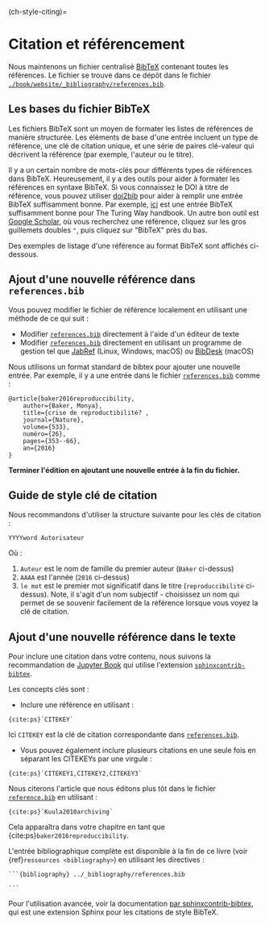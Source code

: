 (ch-style-citing)=
# Citation et référencement

Nous maintenons un fichier centralisé [BibTeX](http://www.bibtex.org/) contenant toutes les références. Le fichier se trouve dans ce dépôt dans le fichier [`./book/website/_bibliography/references.bib`][turingbib].

## Les bases du fichier BibTeX

Les fichiers BibTeX sont un moyen de formater les listes de références de manière structurée. Les éléments de base d'une entrée incluent un type de référence, une clé de citation unique, et une série de paires clé-valeur qui décrivent la référence (par exemple, l'auteur ou le titre).

Il y a un certain nombre de mots-clés pour différents types de références dans BibTeX. Heureusement, il y a des outils pour aider à formater les références en syntaxe BibTeX. Si vous connaissez le DOI à titre de référence, vous pouvez utiliser [doi2bib](https://doi2bib.org/) pour aider à remplir une entrée BibTeX suffisamment bonne. Par exemple, [ici](https://doi2bib.org/bib/https://doi.org/10.5281/zenodo.3233853) est une entrée BibTeX suffisamment bonne pour The Turing Way handbook. Un autre bon outil est [Google Scholar](https://scholar.google.com/), où vous recherchez une référence, cliquez sur les gros guillemets doubles `"`, puis cliquez sur "BibTeX" près du bas.

Des exemples de listage d'une référence au format BibTeX sont affichés ci-dessous.

## Ajout d'une nouvelle référence dans `references.bib`

Vous pouvez modifier le fichier de référence localement en utilisant une méthode de ce qui suit :

- Modifier [`references.bib`][turingbib] directement à l'aide d'un éditeur de texte
- Modifier [`references.bib`][turingbib] directement en utilisant un programme de gestion tel que [JabRef](http://www.jabref.org/) (Linux, Windows, macOS) ou [BibDesk](https://bibdesk.sourceforge.io/) (macOS)

Nous utilisons un format standard de bibtex pour ajouter une nouvelle entrée. Par exemple, il y a une entrée dans le fichier [`references.bib`][turingbib] comme :

```
@article{baker2016reproduccibility,
    author={Baker, Monya},
    title={crise de reproductibilité? ,
    journal={Nature},
    volume={533},
    numéro={26},
    pages={353--66},
    an={2016}
}
```

**Terminer l'édition en ajoutant une nouvelle entrée à la fin du fichier.**

## Guide de style clé de citation

Nous recommandons d'utiliser la structure suivante pour les clés de citation :

```
YYYYword Autorisateur
```

Où :

1. `Auteur` est le nom de famille du premier auteur (`Baker` ci-dessus)
2. `AAAA` est l'année (`2016` ci-dessus)
3. `le mot` est le premier mot significatif dans le titre (`reproduccibilité` ci-dessus). Note, il s'agit d'un nom subjectif - choisissez un nom qui permet de se souvenir facilement de la référence lorsque vous voyez la clé de citation.

## Ajout d'une nouvelle référence dans le texte

Pour inclure une citation dans votre contenu, nous suivons la recommandation de [Jupyter Book](https://jupyterbook.org/content/citations.html) qui utilise l'extension [`sphinxcontrib-bibtex`](https://sphinxcontrib-bibtex.readthedocs.io/en/latest/).

Les concepts clés sont :

- Inclure une référence en utilisant :
```
{cite:ps}`CITEKEY`

```
Ici `CITEKEY` est la clé de citation correspondante dans [`references.bib`][turingbib].
- Vous pouvez également inclure plusieurs citations en une seule fois en séparant les CITEKEYs par une virgule :
```
{cite:ps}`CITEKEY1,CITEKEY2,CITEKEY3`
```

Nous citerons l'article que nous éditons plus tôt dans le fichier [`reference.bib`][turingbib] en utilisant :

```
{cite:ps}`Kuula2010archiving`
```

Cela apparaîtra dans votre chapitre en tant que {cite:ps}`baker2016reproduccibility`.

L'entrée bibliographique complète est disponible à la fin de ce livre (voir {ref}`ressources <bibliography>`) en utilisant les directives :

    ```{bibliography} ../_bibliography/references.bib

    ```

Pour l'utilisation avancée, voir la documentation [par sphinxcontrib-bibtex](https://sphinxcontrib-bibtex.readthedocs.io/en/latest/usage.html), qui est une extension Sphinx pour les citations de style BibTeX.

[turingbib]: https://github.com/alan-turing-institute/the-turing-way/blob/main/book/website/_bibliography/references.bib

[turingbib]: https://github.com/alan-turing-institute/the-turing-way/blob/main/book/website/_bibliography/references.bib

[turingbib]: https://github.com/alan-turing-institute/the-turing-way/blob/main/book/website/_bibliography/references.bib
